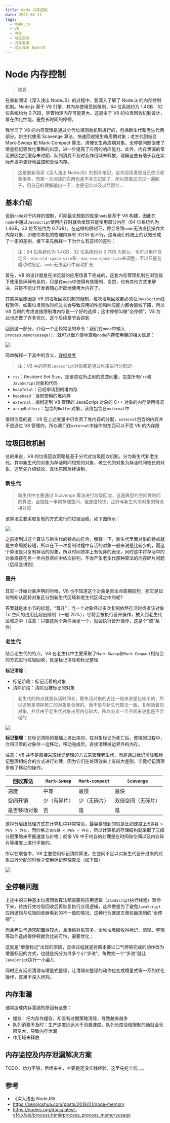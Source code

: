 ```yaml
---
title: Node 内存控制
date: 2022-06-11
tags: 
  - Node.js
  - V8
  - 内存
  - 垃圾回收
  - 内存泄漏
  - 深入浅出 NodeJS
---
```


# Node 内存控制

> 摘要

<!-- DESC SEP -->

在重新阅读《深入浅出 NodeJS》的过程中，我深入了解了 Node.js 的内存控制机制。Node.js 基于 V8 引擎，其内存使用受到限制，64 位系统约为 1.4GB，32 位系统约为 0.7GB，尽管物理内存可能更大。这是由于 V8 的垃圾回收机制设计，旨在优化性能，避免长时间的停顿。 

我学习了 V8 的内存管理是通过分代垃圾回收机制进行的，包括新生代和老生代两部分。新生代使用 Scavenge 算法，快速回收短生命周期对象；老生代则结合 Mark-Sweep 和 Mark-Compact 算法，清理长生命周期对象。全停顿问题促使了增量标记等优化策略的出现，进一步提高了应用的响应能力。此外，内存泄漏的常见原因包括缓存未过期、队列消费不及时及作用域未释放，理解这些有助于我在实际开发中更好地监控和管理内存。

<!-- DESC SEP -->

> 这是重新阅读《深入浅出 NodeJS》的相关笔记，这次阅读发现自己依旧收获很多，而第一次阅读的东西也差不多忘记完了，所以想着这次过一遍脑子，用自己的理解输出一下，方便记忆以及以后回忆...

## 基本介绍

说到`node`对于内存的控制，可能最先想到的就是`node`是基于 V8 构建，因此在`node`中通过`JavaScript`使用内存时就会发现只能使用部分内存（64 位系统约为 1.4GB，32 位系统约为 0.7GB）。在这样的限制下，将会导致`node`无法直接操作大内存对象，即使你本机的物理内存有 32GB 也不行，这与我们传统上的认知形成了一定的差别，接下来先解释一下为什么有这样的差别：

> 注：64 位系统约为 1.4GB，32 位系统约为 0.7GB 为默认，也可以用户自定义`--max-old-space-size`和`--max-new-space-size`来调整，不过只能在启动时指定，`node`无法运行中自动扩充

首先，V8 的设计就是在浏览器的应用场景下完成的，这套内存管理机制在浏览器下使用是绰绰有余的，只是在`node`中使用有些限制，当然，也有其他方式来解决，只是不能让开发者随心所欲地使用大内存了。

其实深层原因是 V8 的垃圾回收机制的限制，每次垃圾回收都必须让`JavaScript`线程暂停，如果垃圾回收时间过长会导致应用的性能和响应能力都会直线下降，所以 V8 当时的考虑直接限制堆内存是一个好的选择；这中停顿叫做“全停顿”，V8 为此也还做了许多优化，这个后续章节会讲到

回到这一部分，介绍一个比较常见的命令：我们在`node`中输入`process.memoryUsage()`，就可以很方便地查看`node`内存使用量的相关信息：

![](https://oss.justin3go.com/blogs/Pasted%20image%2020221107183347.png)

简单解释一下其中的含义，[详细参考](https://nodejs.org/docs/latest-v14.x/api/process.html#process_process_memoryusage)

> 注：V8 中的所有`JavaScript`对象都是通过堆来进行分配的

- `rss`：Resident Set Size，是该进程所占用的总空间量，包含所有`C++`和`JavaScript`对象和代码
- `heapTotal`：已经申请到的堆内存
- `heapUsed`：当前使用的堆内存
- `external`：指绑定到 V8 管理的 JavaScript 对象的 C++ 对象的内存使用情况
- `arrayBuffers`：包含的`Buffer`对象，该值包含在`external`中

值得注意的是：V8 在上述变量中只负责了堆内存的分配，`external`包含的内存并不是通过 V8 管理的，所以我们在`external`中操作的东西可以不受 V8 的内存限

## 垃圾回收机制

总的来说，V8 的垃圾回收策略是基于分代式垃圾回收机制，分为新生代和老生代。其中新生代的对象为存活时间较短的对象，老生代的对象为存活时间较长的对象，这里先介绍结论，具体原因后续讲到。

### 新生代

> 新生代中主要通过 Scavenge 算法进行垃圾回收，这是典型的空间换时间的算法，会牺牲一半的存储空间，但速度较快，正好与新生代中对象的特点相对应

该算法主要采取复制的方式进行的垃圾回收，如下图所示：

![](https://oss.justin3go.com/blogs/%E6%96%B0%E7%94%9F%E4%BB%A3%E5%9E%83%E5%9C%BE%E5%9B%9E%E6%94%B6%E6%9C%BA%E5%88%B6.png)

之前提到过这个算法与新生代的特点向符合，解释一下，新生代里面对象的特点就是生命周期较短，所以在下一次复制过程中存活的对象一般来说是比较少的，而这个算法是只复制存活的对象，所以时间效率上有优异的表现，同时这中将存活中的对象直接在另一半内存空间中依次排列，不会产生老生代那种算法的内存碎片问题（后续会讲到）

### 晋升

其实一开始对象声明的时候，V8 也不知道这个对象是否生命周期较短，那它是如何判断从而将对象区分到新生代区域和老生代区域之中的呢?

答案就是本小节的标题，“晋升”：当一个对象经过多次复制依然存活时或者该对象 To 空间的占用比超出限制（一般 25%），它将会被执行晋升操作，放入到老生代区域之中（注意：只要这两个条件满足一个，就会执行晋升操作，这是个“或”条件）

### 老生代

结合老生代的特点，V8 在老生代中主要采取了`Mark-Sweep`和`Mark-Compact`相结合的方式进行垃圾回收，就是标记清除和标记整理

**标记清除**：
- 标记阶段：标记活着的对象
- 清除阶段：清除没被标记的对象

> 老生代的特点就是存活时间长，即失活对象的占比一般来说是比较小的，所以这里是清除死亡的对象是合理的。而不是与新生代算法一致，复制活着的对象，并且由于老生代对象占用内存较大，所以分出一半空间来说也是不合理的

![](https://oss.justin3go.com/blogs/%E6%A0%87%E8%AE%B0%E6%B8%85%E9%99%A4.png)

**标记整理**：在标记清除的基础上提出来的，在对象标记为死亡后，整理的过程中，会将活着的对象往一边移动，移动完成后，直接清理掉边界外的内存。

注意：V8 并不是直接采取标记整理的方式来管理老生代，而是通过标记清除和标记整理相结合的方式进行处理，因为它们在处理效率上有较大差别，毕竟标记清理多做了移动的操作。

| 回收算法     | `Mark-Sweep` | `Mark-compact` | `Scavenge`         |
| ------------ | ------------ | -------------- | ------------------ |
| 速度         | 中等         | 最慢           | 最快               |
| 空间开销     | 少（有碎片） | 少（无碎片）   | 双倍空间（无碎片） |
| 是否移动对象 | 否           | 是             | 是                 |

这种分层级处理方式在计算机中非常常见，最容易想到的就是比如速度上`寄存器 > 内存 > 外存`，而价格上`寄存器 < 内存 < 外存`，所以计算机的存储结构就采取了三级分层策略来平衡速度与价格；就像 V8 中于内存的处理是在时间和空间以及内存碎片等维度上进行平衡的。

所以在取舍中，V8 主要使用标记清除算法，在空间不足以对新生代晋升过来的对象进行分配的时候才使用标记整理算法（如下图）

![](https://oss.justin3go.com/blogs/%E6%A0%87%E8%AE%B0%E6%95%B4%E7%90%86.png)

## 全停顿问题

上述中的三种基本垃圾回收算法都需要将应用逻辑（`JavaScript`执行线程）暂停下来，待执行完垃圾回收后再恢复执行应用逻辑，这样做是为了避免`JavaScript`应用逻辑与垃圾回收器看到的不一致的情况。这种行为就是文章前面提到的“全停顿”；

而且老生代通常配置得较大，且活动对象较多，全堆垃圾回收得标记、清理、整理等动作造成得停顿就会比较可怕，需要优化：

这就是“增量标记”出现的原因，具体过程就是将原本要以口气停顿完成的动作改为增量标记的方式，也就是拆分为寻多个小“步进”，每做完一个“步进”就让`JavaScript`执行一小会儿

同时还有延迟清理与增量式整理，让清理和整理的动作也变成增量式等一系列优化操作，这里不深入研究。

## 内存泄漏

通常造成内存泄漏的原因有这些：
- 缓存：把内存作缓存，却没有过期策略清除，导致越来越多
- 队列消费不及时：生产速度远远大于消费速度，队列长度没做限制的话就会无限变大，导致内存泄漏
- 作用域未释放

## 内存监控及内存泄漏解决方案

TODO，功力不够，后续来补，主要是还没实践经验，这里先挖个坑。。。

## 参考

- 《深入浅出 NodeJS》
- https://xenojoshua.com/posts/2018/01/node-memory
- https://nodejs.org/docs/latest-v14.x/api/process.html#process_process_memoryusage

